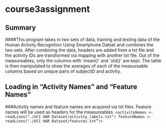 # course3assignment

## Summary

####This program takes in two sets of data, training and testing data of the Human Activity Recognition Using Smartphone Datset and combines the two sets. After combining the data, headers are added from a txt file and the activity IDs are transformed via mapping with another txt file. Out of the measureables, only the columns with 'mean()' and 'std()' are kept. The table is then manipulated to show the averages of each of the measureable columns based on unique pairs of subjectID and activity.

## Loading in “Activity Names” and “Feature Names”
###Activity names and feature names are acquired via txt files. Feature names will be used as headers for the measureables. 
`<activityNames <- readLines("./UCI HAR Dataset/activity_labels.txt")
featureNames <- readLines("./UCI HAR Dataset/features.txt”)>`